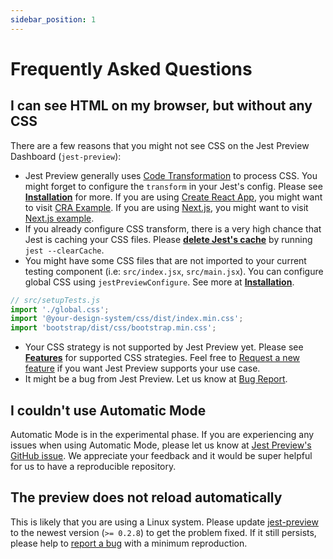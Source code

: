 ```yaml
---
sidebar_position: 1
---
```


# Frequently Asked Questions

## I can see HTML on my browser, but without any CSS

There are a few reasons that you might not see CSS on the Jest Preview Dashboard (`jest-preview`):

- Jest Preview generally uses [Code Transformation](https://jestjs.io/docs/code-transformation) to process CSS. You might forget to configure the `transform` in your Jest's config. Please see [**Installation**](/docs/getting-started/installation) for more. If you are using [Create React App](https://create-react-app.dev/), you might want to visit [CRA Example](/docs/examples/create-react-app). If you are using [Next.js](https://nextjs.org/), you might want to visit [Next.js example](https://www.jest-preview.com/docs/examples/nextjs).
- If you already configure CSS transform, there is a very high chance that Jest is caching your CSS files. Please [**delete Jest's cache**](https://jestjs.io/docs/cli#--clearcache) by running `jest --clearCache`.
- You might have some CSS files that are not imported to your current testing component (i.e: `src/index.jsx`, `src/main.jsx`). You can configure global CSS using `jestPreviewConfigure`. See more at [**Installation**](/docs/getting-started/installation#4-optional-configure-global-css).

```js
// src/setupTests.js
import './global.css';
import '@your-design-system/css/dist/index.min.css';
import 'bootstrap/dist/css/bootstrap.min.css';
```

- Your CSS strategy is not supported by Jest Preview yet. Please see [**Features**](/docs/getting-started/intro#features) for supported CSS strategies. Feel free to [Request a new feature](https://github.com/nvh95/jest-preview/issues/new?assignees=&labels=&template=feature_request.md&title=) if you want Jest Preview supports your use case.
- It might be a bug from Jest Preview. Let us know at [Bug Report](https://github.com/nvh95/jest-preview/issues/new?assignees=&labels=&template=bug_report.md&title=).

## I couldn't use Automatic Mode

Automatic Mode is in the experimental phase. If you are experiencing any issues when using Automatic Mode, please let us know at [Jest Preview's GitHub issue](https://github.com/nvh95/jest-preview/issues/new?assignees=&labels=&template=bug_report.md&title=). We appreciate your feedback and it would be super helpful for us to have a reproducible repository.

## The preview does not reload automatically

This is likely that you are using a Linux system. Please update [jest-preview](https://www.npmjs.com/package/jest-preview) to the newest version (`>= 0.2.8`) to get the problem fixed. If it still persists, please help to [report a bug](https://github.com/nvh95/jest-preview/issues/new?assignees=&labels=bug&template=bug_report.md&title=) with a minimum reproduction.
